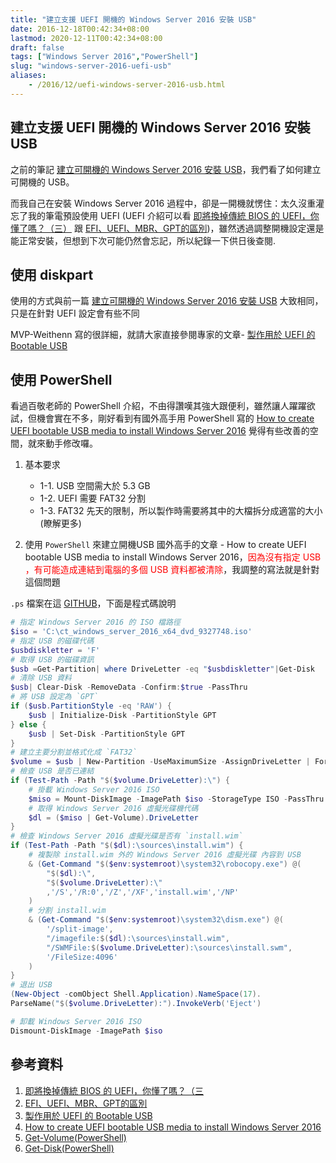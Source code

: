```yaml
---
title: "建立支援 UEFI 開機的 Windows Server 2016 安裝 USB"
date: 2016-12-18T00:42:34+08:00
lastmod: 2020-12-11T00:42:34+08:00
draft: false
tags: ["Windows Server 2016","PowerShell"]
slug: "windows-server-2016-uefi-usb"
aliases:
    - /2016/12/uefi-windows-server-2016-usb.html
---
```

## 建立支援 UEFI 開機的 Windows Server 2016 安裝 USB

之前的筆記 [建立可開機的 Windows Server 2016 安裝 USB](http://blog.yowko.com/2016/12/windows-server-2016-usb.html)，我們看了如何建立可開機的 USB。

而我自己在安裝 Windows Server 2016 過程中，卻是一開機就愣住：太久沒重灌忘了我的筆電預設使用 UEFI (UEFI 介紹可以看 [即將換掉傳統 BIOS 的 UEFI，你懂了嗎？（三）](https://www.techbang.com/posts/4361-fully-understand-uefi-bios-theory-and-actual-combat-3-liu-xiudian) 跟 [EFI、UEFI、MBR、GPT的區別](https://read01.com/kg2KyP.html#.W5FV_fn3l3g))，雖然透過調整開機設定還是能正常安裝，但想到下次可能仍然會忘記，所以紀錄一下供日後查閱.

## 使用 diskpart

使用的方式與前一篇 [建立可開機的 Windows Server 2016 安裝 USB](/windows-server-2016-usb) 大致相同，只是在針對 UEFI 設定會有些不同

MVP-Weithenn 寫的很詳細，就請大家直接參閱專家的文章- [製作用於 UEFI 的 Bootable USB](http://www.weithenn.org/2016/01/uefi-bootable-usb.html)

## 使用 PowerShell

看過百敬老師的 PowerShell 介紹，不由得讚嘆其強大跟便利，雖然讓人躍躍欲試，但機會實在不多，剛好看到有國外高手用 PowerShell 寫的 [How to create UEFI bootable USB media to install Windows Server 2016](https://p0w3rsh3ll.wordpress.com/2016/10/30/how-to-create-uefi-bootable-usb-media-to-install-windows-server-2016/) 覺得有些改善的空間，就來動手修改囉。

1. 基本要求
    - 1-1. USB 空間需大於 5.3 GB
    - 1-2. UEFI 需要 FAT32 分割
    - 1-3. FAT32 先天的限制，所以製作時需要將其中的大檔拆分成適當的大小(瞭解更多)

2. 使用 `PowerShell` 來建立開機USB
國外高手的文章 - How to create UEFI bootable USB media to install Windows Server 2016，<span style="color:red">因為沒有指定 USB ，有可能造成連結到電腦的多個 USB 資料都被清除</span>，我調整的寫法就是針對這個問題

`.ps` 檔案在這 [GITHUB](https://github.com/yowko/CreateUEFIBootableUSB)，下面是程式碼說明

```ps1
# 指定 Windows Server 2016 的 ISO 檔路徑
$iso = 'C:\ct_windows_server_2016_x64_dvd_9327748.iso'
# 指定 USB 的磁碟代碼
$usbdiskletter = 'F'
# 取得 USB 的磁碟資訊
$usb =Get-Partition| where DriveLetter -eq "$usbdiskletter"|Get-Disk
# 清除 USB 資料
$usb| Clear-Disk -RemoveData -Confirm:$true -PassThru
# 將 USB 設定為 `GPT`
if ($usb.PartitionStyle -eq 'RAW') {
    $usb | Initialize-Disk -PartitionStyle GPT
} else {
    $usb | Set-Disk -PartitionStyle GPT
}
# 建立主要分割並格式化成 `FAT32`
$volume = $usb | New-Partition -UseMaximumSize -AssignDriveLetter | Format-Volume -FileSystem FAT32
# 檢查 USB 是否已連結
if (Test-Path -Path "$($volume.DriveLetter):\") {
    # 掛載 Windows Server 2016 ISO
    $miso = Mount-DiskImage -ImagePath $iso -StorageType ISO -PassThru
    # 取得 Windows Server 2016 虛擬光碟機代碼
    $dl = ($miso | Get-Volume).DriveLetter
}
# 檢查 Windows Server 2016 虛擬光碟是否有 `install.wim`
if (Test-Path -Path "$($dl):\sources\install.wim") {
    # 複製除 install.wim 外的 Windows Server 2016 虛擬光碟 內容到 USB
    & (Get-Command "$($env:systemroot)\system32\robocopy.exe") @(
        "$($dl):\",
        "$($volume.DriveLetter):\"
        ,'/S','/R:0','/Z','/XF','install.wim','/NP'
    )
    # 分割 install.wim
    & (Get-Command "$($env:systemroot)\system32\dism.exe") @(
        '/split-image',
        "/imagefile:$($dl):\sources\install.wim",
        "/SWMFile:$($volume.DriveLetter):\sources\install.swm",
        '/FileSize:4096'
    )
}
# 退出 USB
(New-Object -comObject Shell.Application).NameSpace(17).
ParseName("$($volume.DriveLetter):").InvokeVerb('Eject')

# 卸載 Windows Server 2016 ISO
Dismount-DiskImage -ImagePath $iso
```

## 參考資料

1. [即將換掉傳統 BIOS 的 UEFI，你懂了嗎？（三](http://www.techbang.com/posts/4361-fully-understand-uefi-bios-theory-and-actual-combat-3-liu-xiudian)
2. [EFI、UEFI、MBR、GPT的區別](https://read01.com/kg2KyP.html)
3. [製作用於 UEFI 的 Bootable USB](http://www.weithenn.org/2016/01/uefi-bootable-usb.html)
4. [How to create UEFI bootable USB media to install Windows Server 2016](https://p0w3rsh3ll.wordpress.com/2016/10/30/how-to-create-uefi-bootable-usb-media-to-install-windows-server-2016/)
5. [Get-Volume(PowerShell)](https://technet.microsoft.com/en-us/library/hh848646.aspx)
6. [Get-Disk(PowerShell)](https://technet.microsoft.com/zh-tw/library/hh848657.aspx)
